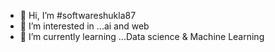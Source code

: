 - 👋 Hi, I’m #softwareshukla87
- 👀 I’m interested in ...ai and web 
- 🌱 I’m currently learning ...Data science &  Machine Learning 
  
<!---
26Satyam/26Satyam is a ✨ special ✨ repository because its `README.md` (this file) appears on your GitHub profile.
You can click the Preview link to take a look at your changes.
--->
